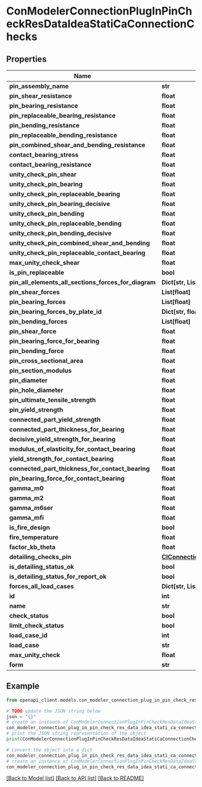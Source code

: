# ConModelerConnectionPlugInPinCheckResDataIdeaStatiCaConnectionChecks


## Properties

Name | Type | Description | Notes
------------ | ------------- | ------------- | -------------
**pin_assembly_name** | **str** |  | [optional] 
**pin_shear_resistance** | **float** |  | [optional] 
**pin_bearing_resistance** | **float** |  | [optional] 
**pin_replaceable_bearing_resistance** | **float** |  | [optional] 
**pin_bending_resistance** | **float** |  | [optional] 
**pin_replaceable_bending_resistance** | **float** |  | [optional] 
**pin_combined_shear_and_bending_resistance** | **float** |  | [optional] 
**contact_bearing_stress** | **float** |  | [optional] 
**contact_bearing_resistance** | **float** |  | [optional] 
**unity_check_pin_shear** | **float** |  | [optional] 
**unity_check_pin_bearing** | **float** |  | [optional] 
**unity_check_pin_replaceable_bearing** | **float** |  | [optional] 
**unity_check_pin_bearing_decisive** | **float** |  | [optional] 
**unity_check_pin_bending** | **float** |  | [optional] 
**unity_check_pin_replaceable_bending** | **float** |  | [optional] 
**unity_check_pin_bending_decisive** | **float** |  | [optional] 
**unity_check_pin_combined_shear_and_bending** | **float** |  | [optional] 
**unity_check_pin_replaceable_contact_bearing** | **float** |  | [optional] 
**max_unity_check_shear** | **float** |  | [optional] 
**is_pin_replaceable** | **bool** |  | [optional] 
**pin_all_elements_all_sections_forces_for_diagram** | **Dict[str, List[List[float]]]** |  | [optional] 
**pin_shear_forces** | **List[float]** |  | [optional] 
**pin_bearing_forces** | **List[float]** |  | [optional] 
**pin_bearing_forces_by_plate_id** | **Dict[str, float]** |  | [optional] 
**pin_bending_forces** | **List[float]** |  | [optional] 
**pin_shear_force** | **float** |  | [optional] 
**pin_bearing_force_for_bearing** | **float** |  | [optional] 
**pin_bending_force** | **float** |  | [optional] 
**pin_cross_sectional_area** | **float** |  | [optional] 
**pin_section_modulus** | **float** |  | [optional] 
**pin_diameter** | **float** |  | [optional] 
**pin_hole_diameter** | **float** |  | [optional] 
**pin_ultimate_tensile_strength** | **float** |  | [optional] 
**pin_yield_strength** | **float** |  | [optional] 
**connected_part_yield_strength** | **float** |  | [optional] 
**connected_part_thickness_for_bearing** | **float** |  | [optional] 
**decisive_yield_strength_for_bearing** | **float** |  | [optional] 
**modulus_of_elasticity_for_contact_bearing** | **float** |  | [optional] 
**yield_strength_for_contact_bearing** | **float** |  | [optional] 
**connected_part_thickness_for_contact_bearing** | **float** |  | [optional] 
**pin_bearing_force_for_contact_bearing** | **float** |  | [optional] 
**gamma_m0** | **float** |  | [optional] 
**gamma_m2** | **float** |  | [optional] 
**gamma_m6ser** | **float** |  | [optional] 
**gamma_mfi** | **float** |  | [optional] 
**is_fire_design** | **bool** |  | [optional] 
**fire_temperature** | **float** |  | [optional] 
**factor_kb_theta** | **float** |  | [optional] 
**detailing_checks_pin** | [**CIConnectionsDataDetailingDetailingChecksPinCIBasicTypes**](CIConnectionsDataDetailingDetailingChecksPinCIBasicTypes.md) |  | [optional] 
**is_detailing_status_ok** | **bool** |  | [optional] 
**is_detailing_status_for_report_ok** | **bool** |  | [optional] 
**forces_all_load_cases** | **Dict[str, List[float]]** |  | [optional] 
**id** | **int** |  | [optional] 
**name** | **str** |  | [optional] 
**check_status** | **bool** |  | [optional] 
**limit_check_status** | **bool** |  | [optional] 
**load_case_id** | **int** |  | [optional] 
**load_case** | **str** |  | [optional] 
**max_unity_check** | **float** |  | [optional] 
**form** | **str** |  | [optional] 

## Example

```python
from openapi_client.models.con_modeler_connection_plug_in_pin_check_res_data_idea_stati_ca_connection_checks import ConModelerConnectionPlugInPinCheckResDataIdeaStatiCaConnectionChecks

# TODO update the JSON string below
json = "{}"
# create an instance of ConModelerConnectionPlugInPinCheckResDataIdeaStatiCaConnectionChecks from a JSON string
con_modeler_connection_plug_in_pin_check_res_data_idea_stati_ca_connection_checks_instance = ConModelerConnectionPlugInPinCheckResDataIdeaStatiCaConnectionChecks.from_json(json)
# print the JSON string representation of the object
print(ConModelerConnectionPlugInPinCheckResDataIdeaStatiCaConnectionChecks.to_json())

# convert the object into a dict
con_modeler_connection_plug_in_pin_check_res_data_idea_stati_ca_connection_checks_dict = con_modeler_connection_plug_in_pin_check_res_data_idea_stati_ca_connection_checks_instance.to_dict()
# create an instance of ConModelerConnectionPlugInPinCheckResDataIdeaStatiCaConnectionChecks from a dict
con_modeler_connection_plug_in_pin_check_res_data_idea_stati_ca_connection_checks_from_dict = ConModelerConnectionPlugInPinCheckResDataIdeaStatiCaConnectionChecks.from_dict(con_modeler_connection_plug_in_pin_check_res_data_idea_stati_ca_connection_checks_dict)
```
[[Back to Model list]](../README.md#documentation-for-models) [[Back to API list]](../README.md#documentation-for-api-endpoints) [[Back to README]](../README.md)


